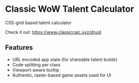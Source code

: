 # Classic WoW Talent Calculator

CSS-grid based talent calculator

Check it out:
https://www.classiccalc.xyz/druid

## Features

- URL encoded app state (for shareable talent builds)
- Code splitting per class
- Viewport-aware tooltip
- Authentic, raster-based game assets used for UI

